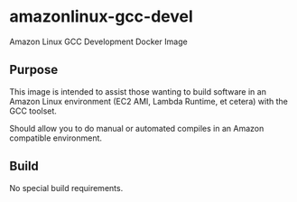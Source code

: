 # amazonlinux-gcc-devel

Amazon Linux GCC Development Docker Image

## Purpose

This image is intended to assist those wanting to build software in an Amazon Linux environment (EC2 AMI, Lambda Runtime, et cetera) with the GCC toolset.

Should allow you to do manual or automated compiles in an Amazon compatible environment.

## Build

No special build requirements.
